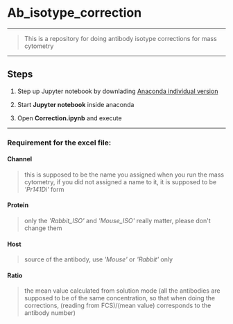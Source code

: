 # Ab_isotype_correction
---
> This is a repository for doing antibody isotype corrections for mass cytometry
---
## Steps
1. Step up Jupyter notebook by downlading
[Anaconda individual version](https://www.anaconda.com/products/individual)

2. Start **Jupyter notebook** inside anaconda

3. Open **Correction.ipynb** and execute

---
### Requirement for the excel file:
#### **Channel** 
> this is supposed to be the name you assigned when you run the mass cytometry, if you did not assigned a name to it, it is supposed to be *'Pr141Di'* form
#### **Protein** 
> only the *'Rabbit_ISO'* and *'Mouse_ISO'* really matter, please don't change them
#### **Host** 
> source of the antibody, use *'Mouse'* or *'Rabbit'* only
#### **Ratio**
> the mean value calculated from solution mode (all the antibodies are supposed to be of the same concentration, so that when doing the corrections, (reading from FCS)/(mean value) corresponds to the antibody number)
